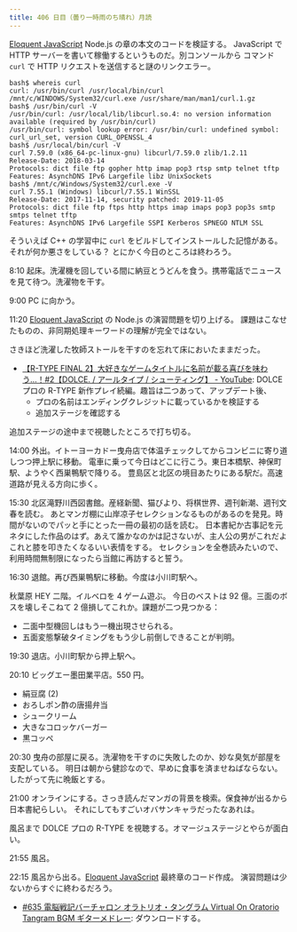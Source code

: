 ```yaml
---
title: 406 日目（曇り一時雨のち晴れ）月読
---
```


[Eloquent JavaScript][Haverbeke18] Node.js の章の本文のコードを検証する。
JavaScript で HTTP サーバーを書いて稼働するというものだ。別コンソールから
コマンド `curl` で HTTP リクエストを送信すると謎のリンクエラー。

```console
bash$ whereis curl
curl: /usr/bin/curl /usr/local/bin/curl /mnt/c/WINDOWS/System32/curl.exe /usr/share/man/man1/curl.1.gz
bash$ /usr/bin/curl -V
/usr/bin/curl: /usr/local/lib/libcurl.so.4: no version information available (required by /usr/bin/curl)
/usr/bin/curl: symbol lookup error: /usr/bin/curl: undefined symbol: curl_url_set, version CURL_OPENSSL_4
bash$ /usr/local/bin/curl -V
curl 7.59.0 (x86_64-pc-linux-gnu) libcurl/7.59.0 zlib/1.2.11
Release-Date: 2018-03-14
Protocols: dict file ftp gopher http imap pop3 rtsp smtp telnet tftp 
Features: AsynchDNS IPv6 Largefile libz UnixSockets 
bash$ /mnt/c/Windows/System32/curl.exe -V
curl 7.55.1 (Windows) libcurl/7.55.1 WinSSL
Release-Date: 2017-11-14, security patched: 2019-11-05
Protocols: dict file ftp ftps http https imap imaps pop3 pop3s smtp smtps telnet tftp
Features: AsynchDNS IPv6 Largefile SSPI Kerberos SPNEGO NTLM SSL
```

そういえば C++ の学習中に `curl` をビルドしてインストールした記憶がある。それが何か悪さをしている？
とにかく今日のところは終わろう。

8:10 起床。洗濯機を回している間に納豆とうどんを食う。携帯電話でニュースを見て待つ。洗濯物を干す。

9:00 PC に向かう。

11:20 [Eloquent JavaScript][Haverbeke18] の Node.js の演習問題を切り上げる。
課題はこなせたものの、非同期処理キーワードの理解が完全ではない。

さきほど洗濯した牧師ストールを干すのを忘れて床においたままだった。

* [【R-TYPE FINAL 2】大好きなゲームタイトルに名前が載る喜びを味わう...！&#x23;2【DOLCE. / アールタイプ / シューティング】 - YouTube](https://www.youtube.com/watch?v=0iXGtRWbhp0):
  DOLCE プロの R-TYPE 新作プレイ続編。趣旨は二つあって、アップデート後、
  * プロの名前はエンディングクレジットに載っているかを検証する
  * 追加ステージを確認する

追加ステージの途中まで視聴したところで打ち切る。

14:00 外出。イトーヨーカドー曳舟店で体温チェックしてからコンビニに寄り道しつつ押上駅に移動。
電車に乗って今日はどこに行こう。東日本橋駅、神保町駅、ようやく西巣鴨駅で降りる。
豊島区と北区の境目あたりにある駅だ。高速道路が見える方向に歩く。

15:30 北区滝野川西図書館。産経新聞、猫びより、将棋世界、週刊新潮、週刊文春を読む。
あとマンガ棚に山岸凉子セレクションなるものがあるのを発見。時間がないのでパッと手にとった一冊の最初の話を読む。
日本書紀か古事記を元ネタにした作品のはず。あえて誰かなのかは記さないが、主人公の男がこれだよこれと膝を叩きたくなるいい表情をする。
セレクションを全巻読みたいので、利用時間無制限になったら当館に再訪すると誓う。

16:30 退館。再び西巣鴨駅に移動。今度は小川町駅へ。

秋葉原 HEY 二階。イルベロを 4 ゲーム遊ぶ。
今日のベストは 92 億。三面のボスを壊しそこねて 2 億損してこれか。課題が二つ見つかる：

* 二面中型機回しはもう一機出現させられる。
* 五面変態撃破タイミングをもう少し前倒しできることが判明。

19:30 退店。小川町駅から押上駅へ。

20:10 ビッグエー墨田業平店。550 円。

* 絹豆腐 (2)
* おろしポン酢の唐揚弁当
* シュークリーム
* 大きなコロッケバーガー
* 黒コッペ

20:30 曳舟の部屋に戻る。洗濯物を干すのに失敗したのか、妙な臭気が部屋を支配している。
明日は朝から健診なので、早めに食事を済ませねばならない。したがって先に晩飯とする。

21:00 オンラインにする。さっき読んだマンガの背景を検索。保食神が出るから日本書紀らしい。
それにしてもすごいオバサンキャラだったなあれは。

風呂まで DOLCE プロの R-TYPE を視聴する。オマージュステージとやらが面白い。

21:55 風呂。

22:15 風呂から出る。[Eloquent JavaScript][Haverbeke18] 最終章のコード作成。
演習問題は少ないからすぐに終わるだろう。

* [&#x23;635 電脳戦記バーチャロン オラトリオ・タングラム Virtual On Oratorio Tangram BGM ギターメドレー](https://www.youtube.com/watch?v=SzSua3QBLqI):
  ダウンロードする。

[Haverbeke18]: https://eloquentjavascript.net/
